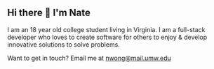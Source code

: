 ## Hi there 👋 I'm Nate
I am an 18 year old college student living in Virginia. I am a full-stack developer who loves to create software for others to enjoy & develop innovative solutions to solve problems. 
 
Want to get in touch? Email me at nwong@mail.umw.edu
